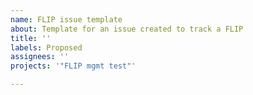 ```yaml
---
name: FLIP issue template
about: Template for an issue created to track a FLIP
title: ''
labels: Proposed
assignees: ''
projects: '"FLIP mgmt test"'

---
```



